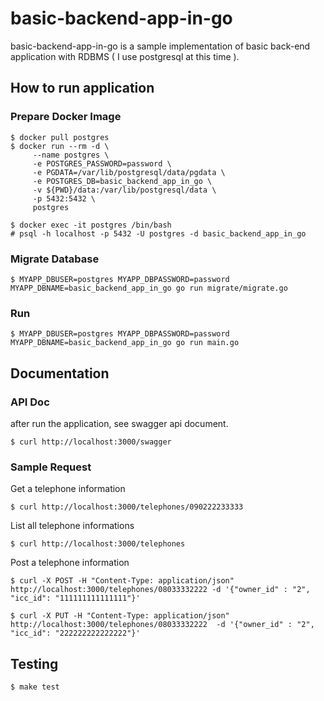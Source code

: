 # basic-backend-app-in-go

basic-backend-app-in-go is a sample implementation of basic back-end application with RDBMS ( I use postgresql at this time ).

## How to run application

### Prepare Docker Image
```
$ docker pull postgres
$ docker run --rm -d \
     --name postgres \
     -e POSTGRES_PASSWORD=password \
     -e PGDATA=/var/lib/postgresql/data/pgdata \
     -e POSTGRES_DB=basic_backend_app_in_go \
     -v ${PWD}/data:/var/lib/postgresql/data \
     -p 5432:5432 \
     postgres

$ docker exec -it postgres /bin/bash
# psql -h localhost -p 5432 -U postgres -d basic_backend_app_in_go
```

### Migrate Database

```
$ MYAPP_DBUSER=postgres MYAPP_DBPASSWORD=password MYAPP_DBNAME=basic_backend_app_in_go go run migrate/migrate.go
```

### Run
```
$ MYAPP_DBUSER=postgres MYAPP_DBPASSWORD=password MYAPP_DBNAME=basic_backend_app_in_go go run main.go
```

## Documentation

### API Doc
after run the application, see swagger api document.
```
$ curl http://localhost:3000/swagger
```

### Sample Request

Get a telephone information

```
$ curl http://localhost:3000/telephones/090222233333
```

List all telephone informations

```
$ curl http://localhost:3000/telephones
```

Post a telephone information

```
$ curl -X POST -H "Content-Type: application/json" http://localhost:3000/telephones/08033332222 -d '{"owner_id" : "2", "icc_id": "111111111111111"}'
```

```
$ curl -X PUT -H "Content-Type: application/json" http://localhost:3000/telephones/08033332222  -d '{"owner_id" : "2", "icc_id": "222222222222222"}'
```

## Testing

```
$ make test
```
